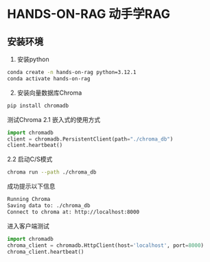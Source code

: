 ﻿# HANDS-ON-RAG 动手学RAG
## 安装环境
1. 安装python 
```bash
conda create -n hands-on-rag python=3.12.1
conda activate hands-on-rag
```
2. 安装向量数据库Chroma
```bash
pip install chromadb
```
 测试Chroma
 2.1 嵌入式的使用方式
```python
import chromadb 
client = chromadb.PersistentClient(path="./chroma_db") 
client.heartbeat()
```
 2.2 启动C/S模式
```bash
chroma run --path ./chroma_db 
```
成功提示以下信息
```bash
Running Chroma 
Saving data to: ./chroma_db 
Connect to chroma at: http://localhost:8000
```
进入客户端测试
```python
import chromadb 
chroma_client = chromadb.HttpClient(host='localhost', port=8000) 
chroma_client.heartbeat() 
```


